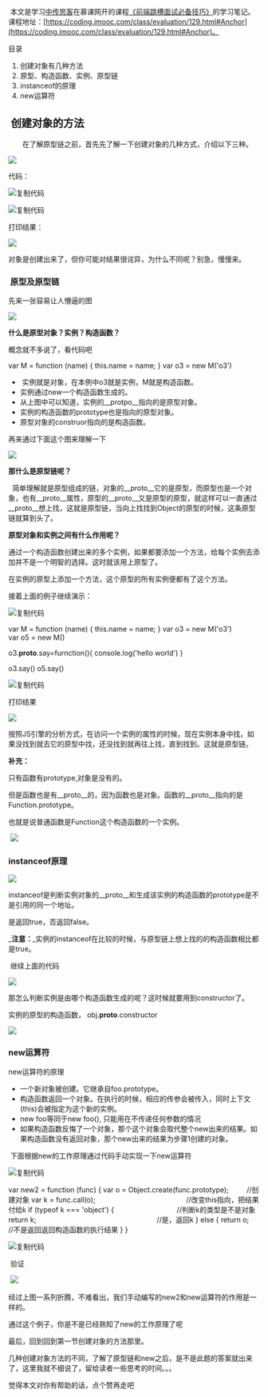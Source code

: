  本文是学习[中传思客](https://www.cnblogs.com/cuc-ygh/)在慕课网开的课程[《前端跳槽面试必备技巧》](https://coding.imooc.com/class/evaluation/129.html#Anchor)的学习笔记。课程地址：[https://coding.imooc.com/class/evaluation/129.html#Anchor](https://coding.imooc.com/class/evaluation/129.html#Anchor)。

目录

1.  创建对象有几种方法
2.  原型、构造函数、实例、原型链
3.  instanceof的原理
4.  new运算符

##  创建对象的方法

　　在了解原型链之前，首先先了解一下创建对象的几种方式，介绍以下三种。

![](https://images2017.cnblogs.com/blog/1265396/201711/1265396-20171120085805899-2091686630.png)

代码：

![复制代码](https://common.cnblogs.com/images/copycode.gif)

<script type="text/javascript">
    // 第一种方式：字面量
    var o1 = {name: 'o1'} var o2 = new Object({name: 'o2'}) // 第二种方式：构造函数
    var M = function (name) { this.name = name; } var o3 = new M('o3') // 第三种方式：Object.create
    var p = {name: 'p'} var o4 = Object.create(p)

　　console.log(o1) 　　console.log(o2)  
　　console.log(o3)  
　　console.log(o4)

</script>

![复制代码](https://common.cnblogs.com/images/copycode.gif)

打印结果：

![](https://images2018.cnblogs.com/blog/1265396/201711/1265396-20171127082455972-1605397877.png)

对象是创建出来了，但你可能对结果很诧异，为什么不同呢？别急，慢慢来。

###  原型及原型链

先来一张容易让人懵逼的图

![](https://images2018.cnblogs.com/blog/1265396/201711/1265396-20171127082821065-1506469155.png)

**什么是原型对象？实例？构造函数？**

概念就不多说了，看代码吧

var M = function (name) { this.name = name; } var o3 = new M('o3')

-    实例就是对象，在本例中o3就是实例，M就是构造函数。
-   实例通过new一个构造函数生成的。
-   从上图中可以知道，实例的__protpo__指向的是原型对象。
-   实例的构造函数的prototype也是指向的原型对象。 
-   原型对象的construor指向的是构造函数。

再来通过下面这个图来理解一下 

![](https://images2018.cnblogs.com/blog/1265396/201711/1265396-20171127085304050-907668544.png)

**那什么是原型链呢？**

  简单理解就是原型组成的链，对象的__proto__它的是原型，而原型也是一个对象，也有__proto__属性，原型的__proto__又是原型的原型，就这样可以一直通过__proto__想上找，这就是原型链，当向上找找到Object的原型的时候，这条原型链就算到头了。

**原型对象和实例之间有什么作用呢？**

通过一个构造函数创建出来的多个实例，如果都要添加一个方法，给每个实例去添加并不是一个明智的选择。这时就该用上原型了。

在实例的原型上添加一个方法，这个原型的所有实例便都有了这个方法。

接着上面的例子继续演示：

![复制代码](https://common.cnblogs.com/images/copycode.gif)

var M = function (name) { this.name = name; }
var o3 = new M('o3')  
var o5 = new M()

o3.__proto__.say=furnction(){
   console.log('hello world')
}

o3.say()
o5.say()

![复制代码](https://common.cnblogs.com/images/copycode.gif)

打印结果

![](https://images2018.cnblogs.com/blog/1265396/201711/1265396-20171127091228190-1284920197.png)

按照JS引擎的分析方式，在访问一个实例的属性的时候，现在实例本身中找，如果没找到就去它的原型中找，还没找到就再往上找，直到找到。这就是原型链。

**补充：**

只有函数有prototype,对象是没有的。

但是函数也是有__proto__的，因为函数也是对象。函数的__proto__指向的是Function.prototype。

也就是说普通函数是Function这个构造函数的一个实例。

 ![](https://images2018.cnblogs.com/blog/1265396/201711/1265396-20171127092040019-692484066.png)

### instanceof原理

![](https://images2018.cnblogs.com/blog/1265396/201711/1265396-20171127092153300-1935600767.png)

instanceof是判断实例对象的__proto__和生成该实例的构造函数的prototype是不是引用的同一个地址。

是返回true，否返回false。

_**注意：**_实例的instanceof在比较的时候，与原型链上想上找的的构造函数相比都是true。

 继续上面的代码

![](https://images2018.cnblogs.com/blog/1265396/201711/1265396-20171128083930940-1553013565.png)

那怎么判断实例是由哪个构造函数生成的呢？这时候就要用到constructor了。

实例的原型的构造函数， obj.__proto__.constructor

![](https://images2018.cnblogs.com/blog/1265396/201711/1265396-20171128084439612-726400677.png)

### new运算符

new运算符的原理

-   一个新对象被创建。它继承自foo.prototype。
-   构造函数返回一个对象。在执行的时候，相应的传参会被传入，同时上下文(this)会被指定为这个新的实例。
-   new foo等同于new foo(), 只能用在不传递任何参数的情况
-   如果构造函数反悔了一个对象，那个这个对象会取代整个new出来的结果。如果构造函数没有返回对象，那个new出来的结果为步骤1创建的对象。

 下面根据new的工作原理通过代码手动实现一下new运算符

![复制代码](https://common.cnblogs.com/images/copycode.gif)

var new2 = function (func) { var o = Object.create(func.prototype); 　　 //创建对象 var k = func.call(o);　　　　　　　　　　　　　//改变this指向，把结果付给k if (typeof k === 'object') {　　　　　　　　　//判断k的类型是不是对象 return k;　　　　　　　　　　　　　　　　　 //是，返回k
    } else { return o;　　　　　　　　　　　　　　　　　 //不是返回返回构造函数的执行结果
    }
} 

![复制代码](https://common.cnblogs.com/images/copycode.gif)

 验证

 ![](https://images2018.cnblogs.com/blog/1265396/201711/1265396-20171128090739003-1451557331.png)

经过上图一系列折腾，不难看出，我们手动编写的new2和new运算符的作用是一样的。

通过这个例子，你是不是已经熟知了new的工作原理了呢

最后，回到回到第一节创建对象的方法那里。

几种创建对象方法的不同，了解了原型链和new之后，是不是此题的答案就出来了，这里我就不细说了，留给读者一些思考的时间。。。 

觉得本文对你有帮助的话，点个赞再走吧